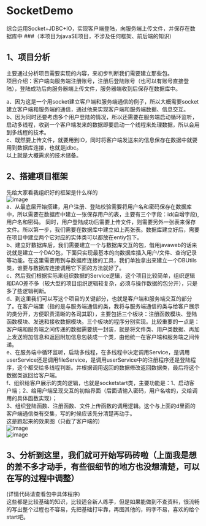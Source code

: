 # SocketDemo
综合运用Socket+JDBC+IO，实现客户端登陆，向服务端上传文件，并保存在数据库中
###（本项目为javaSE项目，不涉及任何框架、前后端的知识）
## 1、项目分析<br>
主要通过分析项目需要实现的内容，来初步判断我们需要建立那些包。<br>
项目介绍：客户端向服务端注册账号，注册后登陆账号（也可以有账号直接登陆），登陆成功后向服务器端上传文件，服务器端收到后保存在数据库中。<br>

a、因为这是一个用socket建立客户端和服务端通信的例子，所以大概需要socket建立客户端和服务端的通信，通过他来实现客户端和服务端数据、信息交互。<br>
b、因为同时还要考虑多个用户登陆的情况，所以还需要在服务端启动循环监听，启动多线程，收到一个客户端发来的数据即要启动一个线程来处理数据，所以会用到多线程的技术。<br>
c、既然要上传文件，就要用到IO，同时将客户端发送来的信息保存在数据中就要用到数据库连接，也就是jdbc。<br>
以上就是大概需求的技术储备。<br>
## 2、搭建项目框架<br>
先给大家看我组织好的框架是什么样的<br>
![image](https://github.com/nize1989/pic/blob/master/SocketDemo.png)<br>
a、从最底层开始搭建，用户注册、登陆校验需要将用户名和密码保存在数据库中，所以需要在数据库中建立一张保存用户的表，主要有三个字段：id(自增字段),用户名和密码。
同时，用户登陆成功后需要上传文件，则需要另外一张表来保存文件。所以第一步，我们需要在数据库中建立如上两张表。数据库建立好后，需要在项目中建立两个它对应的实体类可以都放在entiy包下。<br>
b、建立好数据库后，我们需要建立一个与数据库交互的包，借用javaweb的话来说就是建立一个DAO包，下面只实现最基本的向数据库插入用户/文件、查询记录等功能。在这里需要用到与数据库连接的工具，我们单独拿出来建立一个DBUtils类，谁要与数据库连接调用它下面的方法就好了。<br>
c、然后我们根据实际来组织数据的Service逻辑，这个项目比较简单，组织逻辑和DAO差不多（较大型的项目组织逻辑较复杂，必须与操作数据的包分开），只是多了些逻辑判断。<br>
d、到这里我们可以写这个项目的关键部分，也就是客户端和服务端交互的部分了。在客户端里（指的是与服务端通信的类，我将与服务端通信的类与给客户展示的类分开，方便职责清晰的各司其职），主要包括三个板块：注册函数模块、登陆函数模块、发送和接收数据模块。三个板块的程序分别实现。比较重要的一点是：客户端和服务端之间传递的数据需要统一封装，就是将文件类、用户类数据、再加上发送附加信息和返回附加信息包装成一个类，由他统一在客户端和服务端之间传递。<br>
e、在服务端中循环监听，启动多线程，在多线程中决定调用Service，是调用userService还是调用fileService，是调用userService中的注册程序还是登陆程序，这个都交给多线程判断。并根据调用返回的数据修改返回数据类，最后将这个数据类返回给客户端。<br>
f、组织给客户展示的类的逻辑，也就是socketstart类，主要功能是：1、启动客户端；2、给用户端呈现交互的初始界面（后面请输入密码，用户名啥的，交给调用的具体函数实现）；<br>
3、组织登陆函数、注册函数、文件上传函数的调用逻辑。这个与上面的d里面的客户端通信类有交集，写的时候应该先分清楚再动手。<br>
这是跑起来的效果图（只截了客户端的）<br>
![image](https://github.com/nize1989/pic/blob/master/SocketDemo/SocketDemo2.png) <br>
![image](https://github.com/nize1989/pic/blob/master/SocketDemo/SocketDemo3.png) <br>

## 3、分析到这里，我们就可开始写码砖啦（上面我是想的差不多才动手，有些很细节的地方也没想清楚，可以在写的过程中调整）<br>

(详情代码请查看包中具体程序)<br>
这些都是比较基础的知识，比较适合新人练手，但是如果能做到不查资料，很流畅的写出整个过程也不容易，先把基础打牢靠，再图其他的，码字不易，喜欢的给个start吧。
